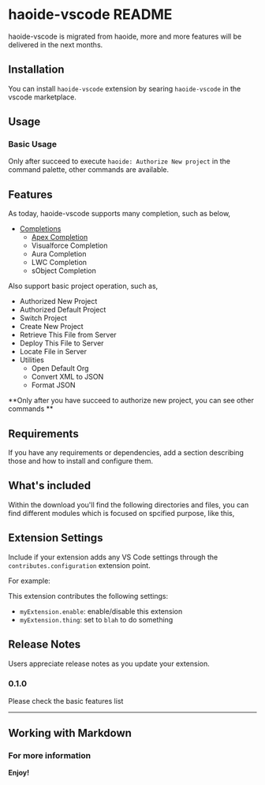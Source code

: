 # haoide-vscode README

haoide-vscode is migrated from haoide, more and more features will be delivered in the next months.

## Installation
You can install ``haoide-vscode`` extension by searing ``haoide-vscode`` in the vscode marketplace.

## Usage

### Basic Usage
Only after succeed to execute ``haoide: Authorize New project`` in the command palette, other commands are available.

## Features

As today, haoide-vscode supports many completion, such as below,
+ [Completions](https://github.com/xjsender/haoide-vscode/blob/master/docs/haoide-vscode.gif)
    - [Apex Completion](https://github.com/xjsender/haoide-vscode/blob/master/docs/haoide-vscode-apex.gif)
    - Visualforce Completion
    - Aura Completion
    - LWC Completion
    - sObject Completion

Also support basic project operation, such as,
+ Authorized New Project
+ Authorized Default Project
+ Switch Project
+ Create New Project
+ Retrieve This File from Server
+ Deploy This File to Server
+ Locate File in Server
+ Utilities
    - Open Default Org
    - Convert XML to JSON
    - Format JSON

**Only after you have succeed to authorize new project, you can see other commands **


## Requirements

If you have any requirements or dependencies, add a section describing those and how to install and configure them.

## What's included

Within the download you'll find the following directories and files, you can find different modules which is focused on spcified purpose, like this, 


## Extension Settings

Include if your extension adds any VS Code settings through the `contributes.configuration` extension point.

For example:

This extension contributes the following settings:

* `myExtension.enable`: enable/disable this extension
* `myExtension.thing`: set to `blah` to do something


## Release Notes

Users appreciate release notes as you update your extension.

### 0.1.0

Please check the basic features list

-----------------------------------------------------------------------------------------------------------

## Working with Markdown


### For more information


**Enjoy!**
